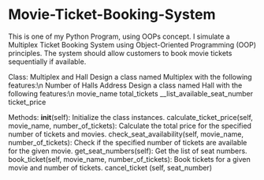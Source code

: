 # Movie-Ticket-Booking-System
This is one of my Python Program, using OOPs concept.
I simulate a Multiplex Ticket Booking System using Object-Oriented Programming (OOP) principles. The system should allow customers to book movie tickets sequentially if available.

Class: Multiplex and Hall
Design a class named Multiplex with the following features:\n
    Number of Halls
    Address
Design a class named Hall with the following features:\n
    movie_name
    total_tickets
    __list_available_seat_number
    ticket_price
    
Methods:
__init__(self): Initialize the class instances.
calculate_ticket_price(self, movie_name, number_of_tickets): Calculate the total price for the
specified number of tickets and movies.
check_seat_availability(self, movie_name, number_of_tickets): Check if the specified number of
tickets are available for the given movie.
get_seat_numbers(self): Get the list of seat numbers.
book_ticket(self, movie_name, number_of_tickets): Book tickets for a given movie and number
of tickets.
cancel_ticket (self, seat_number)
